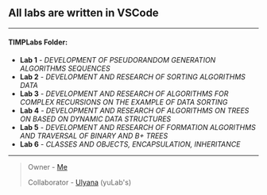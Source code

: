 ## All labs are written in VSCode
-------------------------------------------------
#### TIMPLabs Folder:
-  **Lab 1** - _DEVELOPMENT OF PSEUDORANDOM GENERATION ALGORITHMS SEQUENCES_
-  **Lab 2** - _DEVELOPMENT AND RESEARCH OF SORTING ALGORITHMS DATA_
-  **Lab 3** - _DEVELOPMENT AND RESEARCH OF ALGORITHMS FOR COMPLEX RECURSIONS ON THE EXAMPLE OF DATA SORTING_
-  **Lab 4** - _DEVELOPMENT AND RESEARCH OF ALGORITHMS ON TREES ON BASED ON DYNAMIC DATA STRUCTURES_
-  **Lab 5** - _DEVELOPMENT AND RESEARCH OF FORMATION ALGORITHMS AND TRAVERSAL OF BINARY AND B+ TREES_
-  **Lab 6** - _CLASSES AND OBJECTS, ENCAPSULATION, INHERITANCE_
-------------------------------------------------

> Owner - [Me](https://github.com/wumpochuck)
> 
> Collaborator - [Ulyana](https://github.com/Ulyanaaa) (yuLab's)

